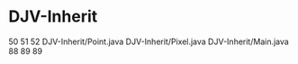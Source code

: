 # DJV-Inherit
50 51 52 DJV-Inherit/Point.java DJV-Inherit/Pixel.java DJV-Inherit/Main.java 88 89 89
